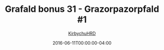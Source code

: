 ---
title: "Grafald bonus 31 - Grazorpazorpfald #1"
type: "image"
date: 2016-06-11T00:00:00-04:00
draft: false
categories: ["Grafald"]
image_path: "../img/2016/bonus_31.png"
alt_text: ""
author: "[KirbychuHRD](https://cohost.org/KirbychuHRD)"
---